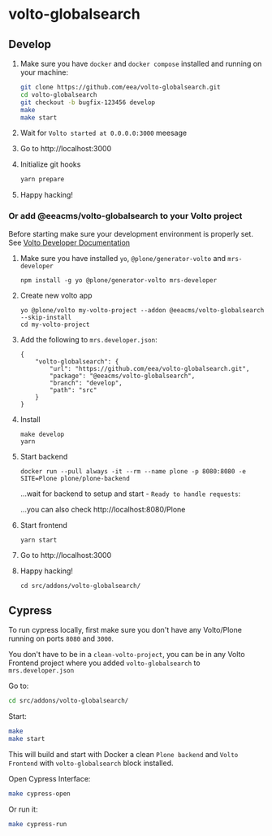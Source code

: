 # volto-globalsearch

## Develop

1. Make sure you have `docker` and `docker compose` installed and running on your machine:

    ```Bash
    git clone https://github.com/eea/volto-globalsearch.git
    cd volto-globalsearch
    git checkout -b bugfix-123456 develop
    make
    make start
    ```

1. Wait for `Volto started at 0.0.0.0:3000` meesage

1. Go to http://localhost:3000

1. Initialize git hooks

    ```Bash
    yarn prepare
    ```

1. Happy hacking!

### Or add @eeacms/volto-globalsearch to your Volto project

Before starting make sure your development environment is properly set. See [Volto Developer Documentation](https://docs.voltocms.com/getting-started/install/)

1.  Make sure you have installed `yo`, `@plone/generator-volto` and `mrs-developer`

        npm install -g yo @plone/generator-volto mrs-developer

1.  Create new volto app

        yo @plone/volto my-volto-project --addon @eeacms/volto-globalsearch --skip-install
        cd my-volto-project

1.  Add the following to `mrs.developer.json`:

        {
            "volto-globalsearch": {
                "url": "https://github.com/eea/volto-globalsearch.git",
                "package": "@eeacms/volto-globalsearch",
                "branch": "develop",
                "path": "src"
            }
        }

1.  Install

        make develop
        yarn

1.  Start backend

        docker run --pull always -it --rm --name plone -p 8080:8080 -e SITE=Plone plone/plone-backend

    ...wait for backend to setup and start - `Ready to handle requests`:

    ...you can also check http://localhost:8080/Plone

1.  Start frontend

        yarn start

1.  Go to http://localhost:3000

1.  Happy hacking!

        cd src/addons/volto-globalsearch/

## Cypress

To run cypress locally, first make sure you don't have any Volto/Plone running on ports `8080` and `3000`.

You don't have to be in a `clean-volto-project`, you can be in any Volto Frontend
project where you added `volto-globalsearch` to `mrs.developer.json`

Go to:

  ```BASH
  cd src/addons/volto-globalsearch/
  ```

Start:

  ```Bash
  make
  make start
  ```

This will build and start with Docker a clean `Plone backend` and `Volto Frontend` with `volto-globalsearch` block installed.

Open Cypress Interface:

  ```Bash
  make cypress-open
  ```

Or run it:

  ```Bash
  make cypress-run
  ```
